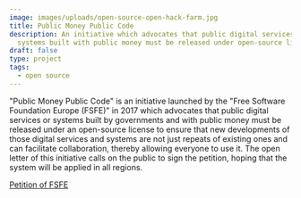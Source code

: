 ```yaml
---
image: images/uploads/open-source-open-hack-farm.jpg
title: Public Money Public Code
description: An initiative which advocates that public digital services or
  systems built with public money must be released under open-source license.
draft: false
type: project
tags:
  - open source
---
```

"Public Money Public Code" is an initiative launched by the "Free Software Foundation Europe (FSFE)" in 2017 which advocates that public digital services or systems built by governments and with public money must be released under an open-source license to ensure that new developments of those digital services and systems are not just repeats of existing ones and can facilitate collaboration, thereby allowing everyone to use it. The open letter of this initiative calls on the public to sign the petition, hoping that the system will be applied in all regions.

[Petition of FSFE](https://publiccode.eu/en/)